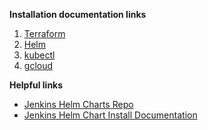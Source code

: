 **Installation documentation links**
1. [Terraform](https://developer.hashicorp.com/terraform/tutorials/aws-get-started/install-cli)
2. [Helm](https://helm.sh/docs/intro/install/)
3. [kubectl](https://kubernetes.io/docs/tasks/tools/)
4. [gcloud](https://cloud.google.com/sdk/gcloud)

**Helpful links**
- [Jenkins Helm Charts Repo](https://github.com/jenkinsci/helm-charts)
- [Jenkins Helm Chart Install Documentation](https://github.com/jenkinsci/helm-charts/blob/main/charts/jenkins/README.md)